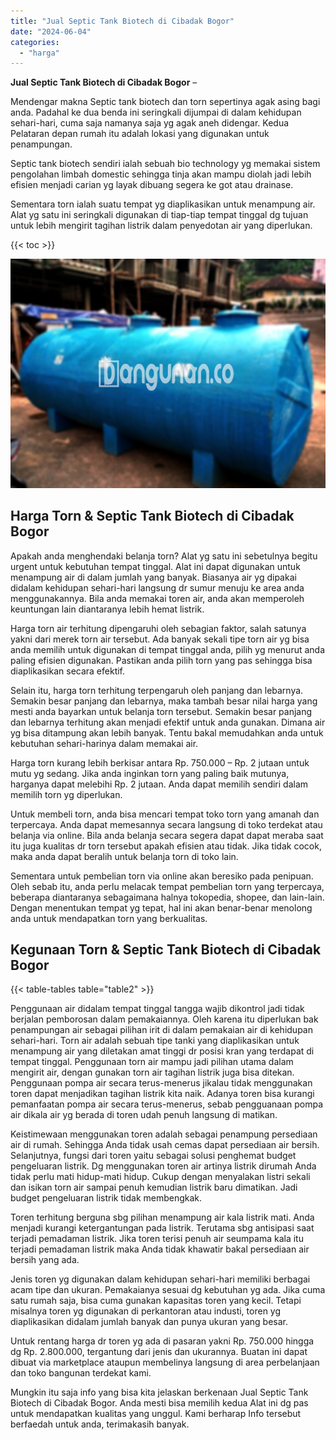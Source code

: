 ```yaml
---
title: "Jual Septic Tank Biotech di Cibadak Bogor"
date: "2024-06-04"
categories: 
  - "harga"
---
```


**Jual Septic Tank Biotech di Cibadak Bogor** –

Mendengar makna Septic tank biotech dan torn sepertinya agak asing bagi anda. Padahal ke dua benda ini seringkali dijumpai di dalam kehidupan sehari-hari, cuma saja namanya saja yg agak aneh didengar. Kedua Pelataran depan rumah itu adalah lokasi yang digunakan untuk penampungan.

Septic tank biotech sendiri ialah sebuah bio technology yg memakai sistem pengolahan limbah domestic sehingga tinja akan mampu diolah jadi lebih efisien menjadi carian yg layak dibuang segera ke got atau drainase.

Sementara torn ialah suatu tempat yg diaplikasikan untuk menampung air. Alat yg satu ini seringkali digunakan di tiap-tiap tempat tinggal dg tujuan untuk lebih mengirit tagihan listrik dalam penyedotan air yang diperlukan.

{{< toc >}}

![Jual Septic Tank Biotech di Cibadak Bogor](/images/jual-bio-septictank-31.png)

## Harga Torn & Septic Tank Biotech di Cibadak Bogor

Apakah anda menghendaki belanja torn? Alat yg satu ini sebetulnya begitu urgent untuk kebutuhan tempat tinggal. Alat ini dapat digunakan untuk menampung air di dalam jumlah yang banyak. Biasanya air yg dipakai didalam kehidupan sehari-hari langsung dr sumur menuju ke area anda menggunakannya. Bila anda memakai toren air, anda akan memperoleh keuntungan lain diantaranya lebih hemat listrik.

Harga torn air terhitung dipengaruhi oleh sebagian faktor, salah satunya yakni dari merek torn air tersebut. Ada banyak sekali tipe torn air yg bisa anda memilih untuk digunakan di tempat tinggal anda, pilih yg menurut anda paling efisien digunakan. Pastikan anda pilih torn yang pas sehingga bisa diaplikasikan secara efektif.

Selain itu, harga torn terhitung terpengaruh oleh panjang dan lebarnya. Semakin besar panjang dan lebarnya, maka tambah besar nilai harga yang mesti anda bayarkan untuk belanja torn tersebut. Semakin besar panjang dan lebarnya terhitung akan menjadi efektif untuk anda gunakan. Dimana air yg bisa ditampung akan lebih banyak. Tentu bakal memudahkan anda untuk kebutuhan sehari-harinya dalam memakai air.

Harga torn kurang lebih berkisar antara Rp. 750.000 – Rp. 2 jutaan untuk mutu yg sedang. Jika anda inginkan torn yang paling baik mutunya, harganya dapat melebihi Rp. 2 jutaan. Anda dapat memilih sendiri dalam memilih torn yg diperlukan.

Untuk membeli torn, anda bisa mencari tempat toko torn yang amanah dan terpercaya. Anda dapat memesannya secara langsung di toko terdekat atau belanja via online. Bila anda belanja secara segera dapat dapat meraba saat itu juga kualitas dr torn tersebut apakah efisien atau tidak. Jika tidak cocok, maka anda dapat beralih untuk belanja torn di toko lain.

Sementara untuk pembelian torn via online akan beresiko pada penipuan. Oleh sebab itu, anda perlu melacak tempat pembelian torn yang terpercaya, beberapa diantaranya sebagaimana halnya tokopedia, shopee, dan lain-lain. Dengan menentukan tempat yg tepat, hal ini akan benar-benar menolong anda untuk mendapatkan torn yang berkualitas.

## Kegunaan Torn & Septic Tank Biotech di Cibadak Bogor

{{< table-tables table="table2" >}}

Penggunaan air didalam tempat tinggal tangga wajib dikontrol jadi tidak berjalan pemborosan dalam pemakaiannya. Oleh karena itu diperlukan bak penampungan air sebagai pilihan irit di dalam pemakaian air di kehidupan sehari-hari. Torn air adalah sebuah tipe tanki yang diaplikasikan untuk menampung air yang diletakan amat tinggi dr posisi kran yang terdapat di tempat tinggal. Penggunaan torn air mampu jadi pilihan utama dalam mengirit air, dengan gunakan torn air tagihan listrik juga bisa ditekan. Penggunaan pompa air secara terus-menerus jikalau tidak menggunakan toren dapat menjadikan tagihan listrik kita naik. Adanya toren bisa kurangi pemanfaatan pompa air secara terus-menerus, sebab pengguanaan pompa air dikala air yg berada di toren udah penuh langsung di matikan.

Keistimewaan menggunakan toren adalah sebagai penampung persediaan air di rumah. Sehingga Anda tidak usah cemas dapat persediaan air bersih. Selanjutnya, fungsi dari toren yaitu sebagai solusi penghemat budget pengeluaran listrik. Dg menggunakan toren air artinya listrik dirumah Anda tidak perlu mati hidup-mati hidup. Cukup dengan menyalakan listri sekali dan isikan torn air sampai penuh kemudian listrik baru dimatikan. Jadi budget pengeluaran listrik tidak membengkak.

Toren terhitung berguna sbg pilihan menampung air kala listrik mati. Anda menjadi kurangi ketergantungan pada listrik. Terutama sbg antisipasi saat terjadi pemadaman listrik. Jika toren terisi penuh air seumpama kala itu terjadi pemadaman listrik maka Anda tidak khawatir bakal persediaan air bersih yang ada.

Jenis toren yg digunakan dalam kehidupan sehari-hari memiliki berbagai acam tipe dan ukuran. Pemakaianya sesuai dg kebutuhan yg ada. Jika cuma satu rumah saja, bisa cuma gunakan kapasitas toren yang kecil. Tetapi misalnya toren yg digunakan di perkantoran atau industi, toren yg diaplikasikan didalam jumlah banyak dan punya ukuran yang besar.

Untuk rentang harga dr toren yg ada di pasaran yakni Rp. 750.000 hingga dg Rp. 2.800.000, tergantung dari jenis dan ukurannya. Buatan ini dapat dibuat via marketplace ataupun membelinya langsung di area perbelanjaan dan toko bangunan terdekat kami.

Mungkin itu saja info yang bisa kita jelaskan berkenaan Jual Septic Tank Biotech di Cibadak Bogor. Anda mesti bisa memilih kedua Alat ini dg pas untuk mendapatkan kualitas yang unggul. Kami berharap Info tersebut berfaedah untuk anda, terimakasih banyak.
